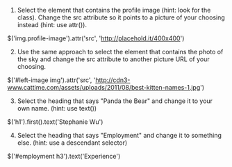 1. Select the element that contains the profile image (hint: look for the class). Change the src attribute so it points to a picture of your choosing instead (hint: use attr()).

  $('img.profile-image').attr('src', 'http://placehold.it/400x400')

2. Use the same approach to select the element that contains the photo of the sky and change the src attribute to another picture URL of your choosing.

  $('#left-image img').attr('src', 'http://cdn3-www.cattime.com/assets/uploads/2011/08/best-kitten-names-1.jpg')

3. Select the heading that says "Panda the Bear" and change it to your own name. (hint: use text())

  $('h1').first().text('Stephanie Wu')

4. Select the heading that says "Employment" and change it to something else. (hint: use a descendant selector)

  $('#employment h3').text('Experience')
